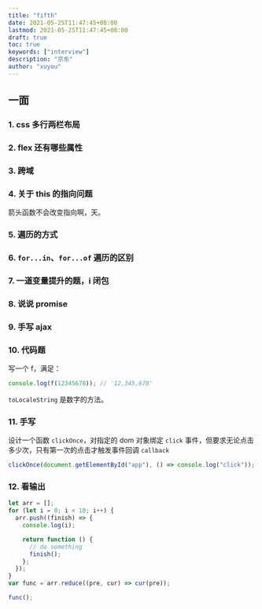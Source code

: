 ```yaml
---
title: "fifth"
date: 2021-05-25T11:47:45+08:00
lastmod: 2021-05-25T11:47:45+08:00
draft: true
toc: true
keywords: ["interview"]
description: "京东"
author: "xuyou"
---
```


## 一面

### 1. css 多行两栏布局

### 2. flex 还有哪些属性

### 3. 跨域

### 4. 关于 this 的指向问题

箭头函数不会改变指向啊，天。

### 5. 遍历的方式

### 6. `for...in`、`for...of` 遍历的区别

### 7. 一道变量提升的题，i 闭包

### 8. 说说 promise

### 9. 手写 ajax

### 10. 代码题

写一个 f，满足：

```js
console.log(f(12345678)); // '12,345,678'
```

`toLocaleString` 是数字的方法。

### 11. 手写

设计一个函数 `clickOnce`，对指定的 dom 对象绑定 `click` 事件，但要求无论点击多少次，只有第一次的点击才触发事件回调 `callback`

```js
clickOnce(document.getElementById("app"), () => console.log("click"));
```

### 12. 看输出

```js
let arr = [];
for (let i = 0; i < 10; i++) {
  arr.push((finish) => {
    console.log(i);

    return function () {
      // do something
      finish();
    };
  });
}
var func = arr.reduce((pre, cur) => cur(pre));

func();
```
